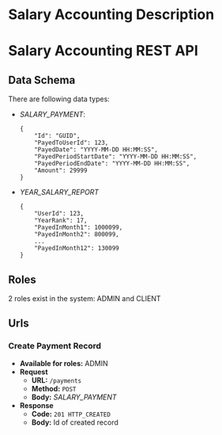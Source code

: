 # Salary Accounting Description


# Salary Accounting REST API

## Data Schema

There are following data types:
* *SALARY_PAYMENT*:
    ```
    {
        "Id": "GUID",
        "PayedToUserId": 123,
        "PayedDate": "YYYY-MM-DD HH:MM:SS",
        "PayedPeriodStartDate": "YYYY-MM-DD HH:MM:SS",
        "PayedPeriodEndDate": "YYYY-MM-DD HH:MM:SS",
        "Amount": 29999
    }
    ```
* *YEAR_SALARY_REPORT*
    ```
    {
        "UserId": 123,
        "YearRank": 17,
        "PayedInMonth1": 1000099,
        "PayedInMonth2": 800099,
        ...
        "PayedInMonth12": 130099
    }
    ```

## Roles
2 roles exist in the system: ADMIN and CLIENT
## Urls
### Create Payment Record
* **Available for roles:** ADMIN
* **Request**
    * **URL:** `/payments`
    * **Method:** `POST`
    * **Body:** *SALARY_PAYMENT*
* **Response**
    * **Code:** `201 HTTP_CREATED`
    * **Body:** Id of created record